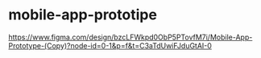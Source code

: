 # mobile-app-prototipe
https://www.figma.com/design/bzcLFWkpd0ObP5PTovfM7i/Mobile-App-Prototype-(Copy)?node-id=0-1&p=f&t=C3aTdUwiFJduGtAI-0